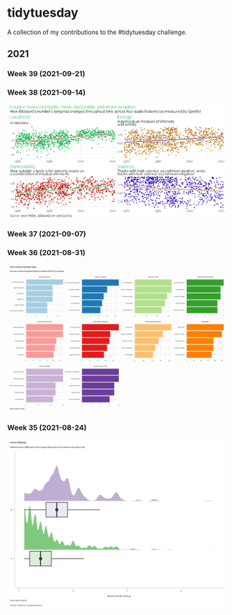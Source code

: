 # tidytuesday
A collection of my contributions to the #tidytuesday challenge.

## 2021
### Week 39 (2021-09-21)

### Week 38 (2021-09-14)

![Four scatterplots showing how Billboard's number 1 song have gotten louder, more energetic, more danceable and more negative across four Spotify audio features](https://github.com/santiagovalenzuela/tidytuesday/blob/main/2021/week_38/tt_plot_20210914.png)

### Week 37 (2021-09-07)

### Week 36 (2021-08-31)

![A visualization of the five most common species sighted in each Australian bioregion](https://github.com/santiagovalenzuela/tidytuesday/blob/main/2021/week_36/tt_plot_20210831.png)

### Week 35 (2021-08-24)
![A comparison of the offspring of wild-born lemurs and captive-born, showing the latter tend to have fewer offspring](https://github.com/santiagovalenzuela/tidytuesday/blob/main/2021/week_35/tt_plot_20210824.png)



